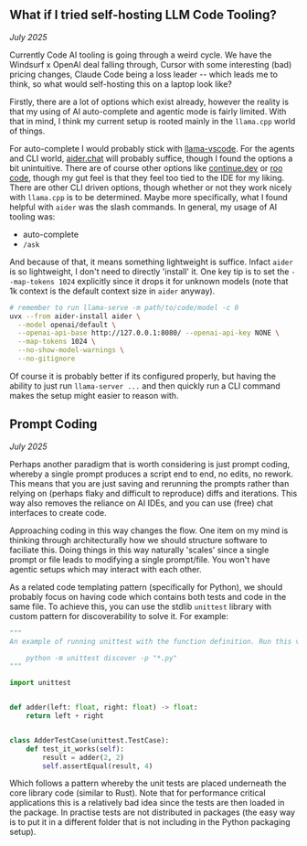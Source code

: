 ## What if I tried self-hosting LLM Code Tooling?

_July 2025_

Currently Code AI tooling is going through a weird cycle. We have the Windsurf x OpenAI deal falling through, Cursor with some interesting (bad) pricing changes, Claude Code being a loss leader -- which leads me to think, so what would self-hosting this on a laptop look like? 

Firstly, there are a lot of options which exist already, however the reality is that my using of AI auto-complete and agentic mode is fairly limited. With that in mind, I think my current setup is rooted mainly in the `llama.cpp` world of things. 

For auto-complete I would probably stick with [llama-vscode](https://marketplace.visualstudio.com/items?itemName=ggml-org.llama-vscode). For the agents and CLI world, [aider.chat](http://aider.chat/) will probably suffice, though I found the options a bit unintuitive. There are of course other options like [continue.dev](https://www.continue.dev/) or [roo code](https://roocode.com/), though my gut feel is that they feel too tied to the IDE for my liking. There are other CLI driven options, though whether or not they work nicely with `llama.cpp` is to be determined. Maybe more specifically, what I found helpful with `aider` was the slash commands. In general, my usage of AI tooling was:

- auto-complete
- `/ask`

And because of that, it means something lightweight is suffice. Infact `aider` is so lightweight, I don't need to directly 'install' it. One key tip is to set the `--map-tokens 1024` explicitly since it drops it for unknown models (note that 1k context is the default context size in `aider` anyway).

```sh
# remember to run llama-serve -m path/to/code/model -c 0
uvx --from aider-install aider \
  --model openai/default \
  --openai-api-base http://127.0.0.1:8080/ --openai-api-key NONE \
  --map-tokens 1024 \
  --no-show-model-warnings \
  --no-gitignore 
```

Of course it is probably better if its configured properly, but having the ability to just run `llama-server ...` and then quickly run a CLI command makes the setup might easier to reason with.

## Prompt Coding

_July 2025_

Perhaps another paradigm that is worth considering is just prompt coding, whereby a single prompt produces a script end to end, no edits, no rework. This means that you are just saving and rerunning the prompts rather than relying on (perhaps flaky and difficult to reproduce) diffs and iterations. This way also removes the reliance on AI IDEs, and you can use (free) chat interfaces to create code. 

Approaching coding in this way changes the flow. One item on my mind is thinking through architecturally how we should structure software to faciliate this. Doing things in this way naturally 'scales' since a single prompt or file leads to modifying a single prompt/file. You won't have agentic setups which may interact with each other. 

As a related code templating pattern (specifically for Python), we should probably focus on having code which contains both tests and code in the same file. To achieve this, you can use the stdlib `unittest` library with custom pattern for discoverability to solve it. For example:

```py
"""
An example of running unittest with the function definition. Run this via:

    python -m unittest discover -p "*.py"
"""

import unittest


def adder(left: float, right: float) -> float:
    return left + right


class AdderTestCase(unittest.TestCase):
    def test_it_works(self):
        result = adder(2, 2)
        self.assertEqual(result, 4)
```

Which follows a pattern whereby the unit tests are placed underneath the core library code (similar to Rust). Note that for performance critical applications this is a relatively bad idea since the tests are then loaded in the package. In practise tests are not distributed in packages (the easy way is to put it in a different folder that is not including in the Python packaging setup). 

